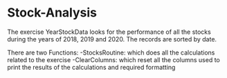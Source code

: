 # Stock-Analysis

The exercise YearStockData looks for the performance of all the stocks during the years of 2018, 2019 and 2020.
The records are sorted by date.


There are two Functions: 
   -StocksRoutine: which does all the calculations related to the exercise
   -ClearColumns:  which reset all the columns used to print the results of the calculations and required formatting
